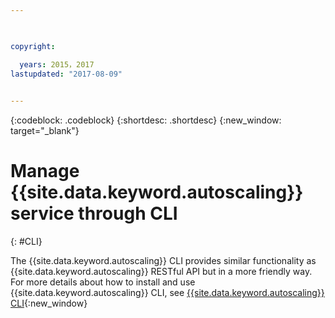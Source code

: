 ```yaml
---

 

copyright:

  years: 2015，2017
lastupdated: "2017-08-09"  
 

---
```


{:codeblock: .codeblock}
{:shortdesc: .shortdesc}
{:new_window: target="_blank"}

# Manage {{site.data.keyword.autoscaling}} service through CLI 
{: #CLI}

The {{site.data.keyword.autoscaling}} CLI provides similar functionality as {{site.data.keyword.autoscaling}} RESTful API but in a more friendly way. <br/> For more details about how to install and use {{site.data.keyword.autoscaling}} CLI, see [{{site.data.keyword.autoscaling}} CLI](../cli?topic=auto-scaling-cli-autoscalingcli){:new_window}


